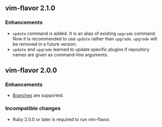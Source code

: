 ## vim-flavor 2.1.0

### Enhancements

* `update` command is added.  It is an alias of existing `upgrade` command.
  Now it is recommended to use `update` rather than `upgrade`.
  `upgrade` will be removed in a future version.
* `update` and `upgrade` learned to update specific plugins if repository names
  are given as command-line arguments.




## vim-flavor 2.0.0

### Enhancements

* [Branches](./branches) are supported.


### Incompatible changes

* Ruby 2.0.0 or later is required to run vim-flavor.
